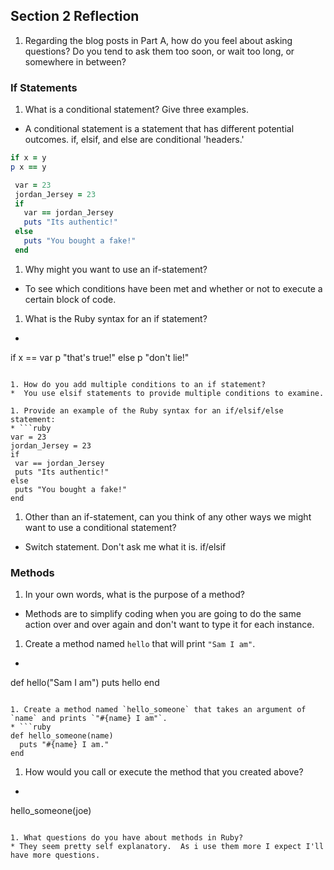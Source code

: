 ## Section 2 Reflection

1. Regarding the blog posts in Part A, how do you feel about asking questions? Do you tend to ask them too soon, or wait too long, or somewhere in between?

### If Statements

1. What is a conditional statement? Give three examples.
*  A conditional statement is a statement that has different potential outcomes.
  if, elsif, and else are conditional 'headers.'
  ```ruby
  if x = y
  p x == y
  ```
  ```ruby
   var = 23
   jordan_Jersey = 23
   if
     var == jordan_Jersey
     puts "Its authentic!"
   else
     puts "You bought a fake!"
   end
   ```

1. Why might you want to use an if-statement?
*  To see which conditions have been met and whether or not to execute a certain block of code.
1. What is the Ruby syntax for an if statement?
* ```ruby
if x == var
  p "that's true!"
else
  p "don't lie!"
  ```

1. How do you add multiple conditions to an if statement?
*  You use elsif statements to provide multiple conditions to examine.

1. Provide an example of the Ruby syntax for an if/elsif/else statement:
* ```ruby
 var = 23
 jordan_Jersey = 23
 if
   var == jordan_Jersey
   puts "Its authentic!"
 else
   puts "You bought a fake!"
 end
 ```
1. Other than an if-statement, can you think of any other ways we might want to use a conditional statement?
* Switch statement.  Don't ask me what it is.
if/elsif

### Methods

1. In your own words, what is the purpose of a method?
* Methods are to simplify coding when you are going to do the same action over and over again and don't want to type it for each instance.

1. Create a method named `hello` that will print `"Sam I am"`.
* ```ruby
def hello("Sam I am")
  puts hello
end
```

1. Create a method named `hello_someone` that takes an argument of `name` and prints `"#{name} I am"`.
* ```ruby
def hello_someone(name)
  puts "#{name} I am."
end
```


1. How would you call or execute the method that you created above?
* ```ruby
hello_someone(joe)
```

1. What questions do you have about methods in Ruby?
* They seem pretty self explanatory.  As i use them more I expect I'll have more questions.
